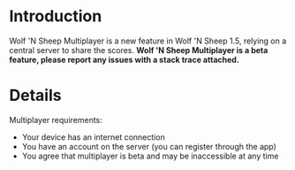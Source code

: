 # Introduction #

Wolf 'N Sheep Multiplayer is a new feature in Wolf 'N Sheep 1.5, relying on a central server to share the scores. **Wolf 'N Sheep Multiplayer is a beta feature, please report any issues with a stack trace attached.**


# Details #

Multiplayer requirements:
  * Your device has an internet connection
  * You have an account on the server (you can register through the app)
  * You agree that multiplayer is beta and may be inaccessible at any time